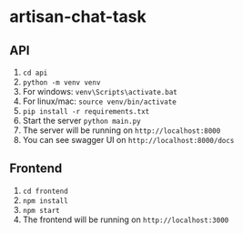 # artisan-chat-task

## API
1. `cd api`
2. `python -m venv venv`
3. For windows: `venv\Scripts\activate.bat`
4. For linux/mac: `source venv/bin/activate`
5. `pip install -r requirements.txt`
6. Start the server `python main.py`
7. The server will be running on `http://localhost:8000`
8. You can see swagger UI on `http://localhost:8000/docs`

## Frontend
1. `cd frontend`
2. `npm install`
3. `npm start`
4. The frontend will be running on `http://localhost:3000`
